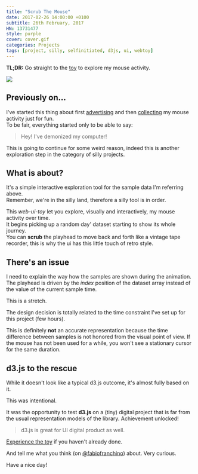 ```yaml
---
title: "Scrub The Mouse"
date: 2017-02-26 14:00:00 +0100
subtitle: 26th February, 2017
HN: 13731477
style: purple
cover: cover.gif
categories: Projects
tags: [project, silly, selfinitiated, d3js, ui, webtoy]
---
```


**TL;DR:** Go straight to the [toy](/scrub_the_mouse/) to explore my mouse activity.

![](/assets/posts/scrub-the-mouse/cover.gif)

## Previously on...

I've started this thing about first [advertising](https://fabiofranchino.com/peep_my_mouse/) and then [collecting](https://fabiofranchino.com/blog/nodejs-canvas-d3js-first-date/) my mouse activity just for fun.  
To be fair, everything started only to be able to say:

> Hey! I've demonized my computer!

This is going to continue for some weird reason, indeed this is another exploration step in the category of silly projects.

## What is about?

It's a simple interactive exploration tool for the sample data I'm referring above.  
Remember, we're in the silly land, therefore a silly tool is in order.

This *web-ui-toy* let you explore, visually and interactively, my mouse activity over time.  
It begins picking up a random day' dataset starting to show its whole journey.  
You can **scrub** the playhead to move back and forth like a vintage tape recorder, this is why the ui has this little touch of retro style.

## There's an issue

I need to explain the way how the samples are shown during the animation.  
The playhead is driven by the *index* position of the dataset array instead of the value of the current sample time.  

This is a stretch.  

The design decision is totally related to the time constraint I've set up for this project (few hours).  

This is definitely **not** an accurate representation because the time difference between samples is not honored from the visual point of view. If the mouse has not been used for a while, you won't see a stationary cursor for the same duration.

## d3.js to the rescue

While it doesn't look like a typical d3.js outcome, it's almost fully based on it.  

This was intentional.  

It was the opportunity to test **d3.js** on a (tiny) digital project that is far from the usual representation models of the library. Achievement unlocked!

> d3.js is great for UI digital product as well.

[Experience the toy](/scrub_the_mouse/) if you haven't already done.

And tell me what you think (on [@fabiofranchino](https://twitter.com/fabiofranchino)) about. Very curious.

Have a nice day!